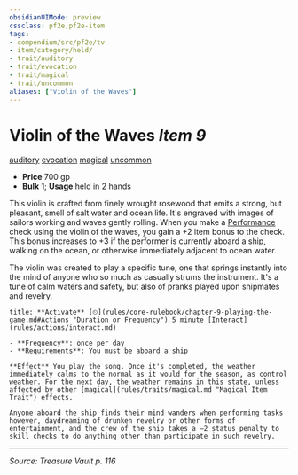 ```yaml
---
obsidianUIMode: preview
cssclass: pf2e,pf2e-item
tags:
- compendium/src/pf2e/tv
- item/category/held/
- trait/auditory
- trait/evocation
- trait/magical
- trait/uncommon
aliases: ["Violin of the Waves"]
---
```

# Violin of the Waves *Item 9*  
[auditory](auditory.md "Auditory Effect Trait")  [evocation](evocation.md "Evocation School Trait")  [magical](magical.md "Magical Item Trait")  [uncommon](uncommon.md "Uncommon Rarity Trait")  

- **Price** 700 gp
- **Bulk** 1; **Usage** held in 2 hands

This violin is crafted from finely wrought rosewood that emits a strong, but pleasant, smell of salt water and ocean life. It's engraved with images of sailors working and waves gently rolling. When you make a [Performance](skills.md#Performance) check using the violin of the waves, you gain a +2 item bonus to the check. This bonus increases to +3 if the performer is currently aboard a ship, walking on the ocean, or otherwise immediately adjacent to ocean water.

The violin was created to play a specific tune, one that springs instantly into the mind of anyone who so much as casually strums the instrument. It's a tune of calm waters and safety, but also of pranks played upon shipmates and revelry.

```ad-embed-ability
title: **Activate** [⏲](rules/core-rulebook/chapter-9-playing-the-game.md#Actions "Duration or Frequency") 5 minute [Interact](rules/actions/interact.md)

- **Frequency**: once per day
- **Requirements**: You must be aboard a ship

**Effect** You play the song. Once it's completed, the weather immediately calms to the normal as it would for the season, as control weather. For the next day, the weather remains in this state, unless affected by other [magical](rules/traits/magical.md "Magical Item Trait") effects.

Anyone aboard the ship finds their mind wanders when performing tasks however, daydreaming of drunken revelry or other forms of entertainment, and the crew of the ship takes a –2 status penalty to skill checks to do anything other than participate in such revelry.
```


---
*Source: Treasure Vault p. 116*